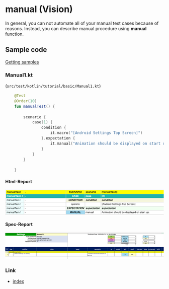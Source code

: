 # manual (Vision)

In general, you can not automate all of your manual test cases because of reasons. Instead, you can describe manual
procedure using **manual** function.

## Sample code

[Getting samples](../../getting_samples.md)

### Manual1.kt

(`src/test/kotlin/tutorial/basic/Manual1.kt`)

```kotlin
    @Test
    @Order(10)
    fun manualTest() {

        scenario {
            case(1) {
                condition {
                    it.macro("[Android Settings Top Screen]")
                }.expectation {
                    it.manual("Animation should be displayed on start up.")
                }
            }
        }

    }
```

#### Html-Report

![](_images/manual_html_report.png)

#### Spec-Report

![](_images/manual_spec_report.png)

### Link

- [index](../../../../index.md)

